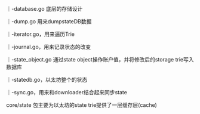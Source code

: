 ｜-database.go 底层的存储设计

｜-dump.go  用来dumpstateDB数据

｜-iterator.go，用来遍历Trie

｜-journal.go，用来记录状态的改变

｜-state\_object.go 通过state object操作账户值，并将修改后的storage trie写入数据库

｜-statedb.go，以太坊整个的状态

｜-sync.go，用来和downloader结合起来同步state

core/state 包主要为以太坊的state trie提供了一层缓存层\(cache\)

